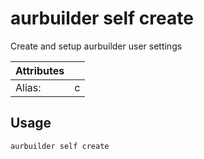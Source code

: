 # aurbuilder self create

Create and setup aurbuilder user settings

| Attributes       | &nbsp;
|------------------|-------------
| Alias:           | c

## Usage

```bash
aurbuilder self create
```



